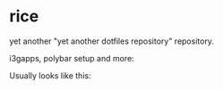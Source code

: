 # rice
yet another "yet another dotfiles repository" repository.

i3gapps, polybar setup and more:

Usually looks like this:
